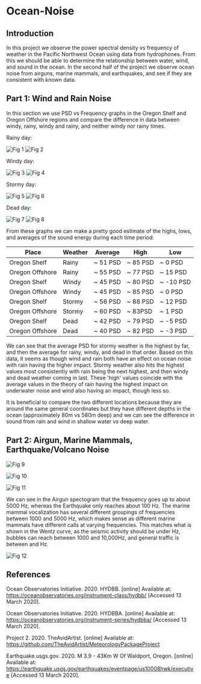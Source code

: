 # Ocean-Noise

## Introduction

In this project we observe the power spectral density vs frequency of weather in the Pacific Northwest Ocean using data from hydrophones.  From this we should be able to determine the relationship between water, wind, and sound in the ocean. In the second half of the project we observe ocean noise from airguns, marine mammals, and earthquakes, and see if they are consistent with known data.



## Part 1: Wind and Rain Noise

In this section we use PSD vs Frequency graphs in the Oregon Shelf and Oregon Offshore regions and compare the difference in data between windy, rainy, windy and rainy, and neither windy nor rainy times.


Rainy day:

![Fig 1](https://github.com/TheAvidArtist/Ocean-Noise/blob/master/ShelfRainy.png)
![Fig 2](https://github.com/TheAvidArtist/Ocean-Noise/blob/master/OffshoreRainy.png)



Windy day:

![Fig 3](https://github.com/TheAvidArtist/Ocean-Noise/blob/master/ShelfWindy.png)
![Fig 4](https://github.com/TheAvidArtist/Ocean-Noise/blob/master/OffshoreWindy.png)



Stormy day:

![Fig 5](https://github.com/TheAvidArtist/Ocean-Noise/blob/master/ShelfStormy.png)
![Fig 6](https://github.com/TheAvidArtist/Ocean-Noise/blob/master/OffshoreStormy.png)



Dead day:

![Fig 7](https://github.com/TheAvidArtist/Ocean-Noise/blob/master/ShelfDead.png)
![Fig 8](https://github.com/TheAvidArtist/Ocean-Noise/blob/master/OffshoreDead.png)



From these graphs we can make a pretty good estimate of the highs, lows, and averages of the sound energy during each time period:

| Place | Weather | Average | High | Low |
| ----- | ------- | ------- | ---- | --- |
| Oregon Shelf  | Rainy  | ~ 51 PSD | ~ 85 PSD | ~ 0 PSD |
| Oregon Offshore  | Rainy  | ~ 55 PSD | ~ 77 PSD | ~ 15 PSD |
| Oregon Shelf  | Windy  | ~ 45 PSD | ~ 80 PSD | ~ -10 PSD |
| Oregon Offshore  | Windy  | ~ 45 PSD | ~ 85 PSD | ~ 0 PSD |
| Oregon Shelf  | Stormy  | ~ 56 PSD | ~ 88 PSD | ~ 12 PSD |
| Oregon Offshore  | Stormy  | ~ 60 PSD | ~ 83PSD | ~ 1 PSD |
| Oregon Shelf  | Dead  | ~ 42 PSD | ~ 79 PSD | ~ -5 PSD |
| Oregon Offshore  | Dead  | ~ 40 PSD | ~ 82 PSD | ~ -3 PSD |


We can see that the average PSD for stormy weather is the highest by far, and then the average for rainy, windy, and dead in that order.  Based on this data, it seems as though wind and rain both have an effect on ocean noise with rain having the higher impact.  Stormy weather also hits the highest values most consistently with rain being the next highest, and then windy and dead weather coming in last.  These 'high' values coincide with the average values in the theory of rain having the highest impact on underwater noise and wind also having an impact, though less so.

It is beneficial to compare the two different locations because they are around the same general coordinates but they have different depths in the ocean (approximately 80m vs 580m deep) and we can see the difference in sound from rain and wind in shallow water vs deep water.



## Part 2: Airgun, Marine Mammals, Earthquake/Volcano Noise


![Fig 9](https://github.com/TheAvidArtist/Ocean-Noise/blob/master/AirgunSpectogram.png)

![Fig 10](https://github.com/TheAvidArtist/Ocean-Noise/blob/master/MammalCallSpectogram.png)

![Fig 11](https://github.com/TheAvidArtist/Ocean-Noise/blob/master/EarthquakeSpectogram.png)


We can see in the Airgun spectogram that the frequency goes up to about 5000 Hz, whereas the Earthquake only reaches about 100 Hz.  The marine mammal vocalization has several different groupings of frequencies between 1000 and 5000 Hz, which makes sense as different marine mammals have different calls at varying frequencies. This matches what is shown in the Wentz curve, as the seismic activity should be under Hz, bubbles can reach between 1000 and 10,000Hz, and general traffic is between and Hz.

![Fig 12](https://github.com/TheAvidArtist/Ocean-Noise/blob/master/WentzCurve.PNG)


## References


Ocean Observatories Initiative. 2020. HYDBB. [online] Available at: https://oceanobservatories.org/instrument-class/hydbb/ [Accessed 13 March 2020].

Ocean Observatories Initiative. 2020. HYDBBA. [online] Available at: https://oceanobservatories.org/instrument-series/hydbba/ [Accessed 13 March 2020].

Project 2. 2020. TheAvidArtist. [online] Available at: https://github.com/TheAvidArtist/MeteorologyPackageProject

Earthquake.usgs.gov. 2020. M 3.9 - 43Km W Of Waldport, Oregon. [online] Available at: https://earthquake.usgs.gov/earthquakes/eventpage/us10008hwk/executive [Accessed 13 March 2020].
